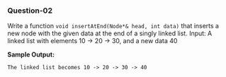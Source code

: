### Question-02

Write a function `void insertAtEnd(Node*& head, int data)` that inserts a new node with the given data at the end of a singly linked list.
Input: A linked list with elements 10 -> 20 -> 30, and a new data 40

**Sample Output:**

```
The linked list becomes 10 -> 20 -> 30 -> 40
```
